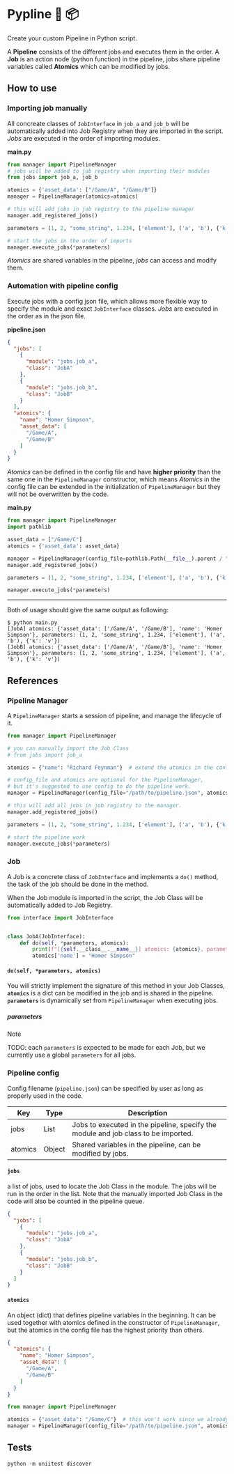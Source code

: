 # Pypline 🐍 📦

Create your custom Pipeline in Python script.

A **Pipeline** consists of the different jobs and executes them in the order. A **Job** is an action node (python
function) in the pipeline, jobs share pipeline variables called **Atomics** which can be modified by jobs.

## How to use

### Importing job manually

All concreate classes of `JobInterface` in `job_a` and `job_b` will be automatically added into Job Registry
when they are imported in the script. _Jobs_ are executed in the order of importing modules.

**main.py**

```python
from manager import PipelineManager
# jobs will be added to job registry when importing their modules
from jobs import job_a, job_b

atomics = {'asset_data': ["/Game/A", "/Game/B"]}
manager = PipelineManager(atomics=atomics)

# this will add jobs in job registry to the pipeline manager
manager.add_registered_jobs()

parameters = (1, 2, "some_string", 1.234, ['element'], ('a', 'b'), {'k': 'v'})

# start the jobs in the order of imports
manager.execute_jobs(*parameters)
```

_Atomics_ are shared variables in the pipeline, _jobs_ can access and modify them.

### Automation with pipeline config

Execute jobs with a config json file, which allows more flexible way to specify the module and exact `JobInterface`
classes. _Jobs_ are executed in the order as in the json file.

**pipeline.json**

```json
{
  "jobs": [
    {
      "module": "jobs.job_a",
      "class": "JobA"
    },
    {
      "module": "jobs.job_b",
      "class": "JobB"
    }
  ],
  "atomics": {
    "name": "Homer Simpson",
    "asset_data": [
      "/Game/A",
      "/Game/B"
    ]
  }
}
```

_Atomics_ can be defined in the config file and have **higher priority** than the same one in the `PipelineManager`
constructor, which means _Atomics_ in the config file can be extended in the initialization of `PipelineManager` but
they will not be overwritten by the code.

**main.py**

```python
from manager import PipelineManager
import pathlib

asset_data = ["/Game/C"]
atomics = {'asset_data': asset_data}

manager = PipelineManager(config_file=pathlib.Path(__file__).parent / "pipeline.json", atomics=atomics)
manager.add_registered_jobs()

parameters = (1, 2, "some_string", 1.234, ['element'], ('a', 'b'), {'k': 'v'})

manager.execute_jobs(*parameters)
```

---

Both of usage should give the same output as following:

```shell
$ python main.py
[JobA] atomics: {'asset_data': ['/Game/A', '/Game/B'], 'name': 'Homer Simpson'}, parameters: (1, 2, 'some_string', 1.234, ['element'], ('a', 'b'), {'k': 'v'})
[JobB] atomics: {'asset_data': ['/Game/A', '/Game/B'], 'name': 'Homer Simpson'}, parameters: (1, 2, 'some_string', 1.234, ['element'], ('a', 'b'), {'k': 'v'})
```

## References

### Pipeline Manager

A `PipelineManager` starts a session of pipeline, and manage the lifecycle of it.

```python
from manager import PipelineManager

# you can manually import the Job Class
# from jobs import job_a

atomics = {"name": "Richard Feynman"}  # extend the atomics in the config file

# config_file and atomics are optional for the PipelineManager,
# but it's suggested to use config to do the pipeline work.
manager = PipelineManager(config_file="/path/to/pipeline.json", atomics=atomics)

# this will add all jobs in job registry to the manager.
manager.add_registered_jobs()

parameters = (1, 2, "some_string", 1.234, ['element'], ('a', 'b'), {'k': 'v'})

# start the pipeline work
manager.execute_jobs(*parameters)
```

### Job

A Job is a concrete class of `JobInterface` and implements a `do()` method, the task of the job should be done in the
method.

When the Job module is imported in the script, the Job Class will be automatically added to Job Registry.

```python
from interface import JobInterface


class JobA(JobInterface):
    def do(self, *parameters, atomics):
        print(f"[{self.__class__.__name__}] atomics: {atomics}, parameters: {parameters}")
        atomics['name'] = "Homer Simpson"
```

#### `do(self, *parameters, atomics)`

You will strictly implement the signature of this method in your Job Classes, **`atomics`** is a dict can be modified in
the job and is shared in the pipeline. **`parameters`** is dynamically set from `PipelineManager` when executing jobs.

##### parameters

> [!NOTE]  
> TODO: each `parameters` is expected to be made for each Job, but we currently use a global `parameters` for all jobs.

### Pipeline config

Config filename (`pipeline.json`) can be specified by user as long as properly used in the code.

| Key     | Type   | Description                                                                        |
|---------|--------|------------------------------------------------------------------------------------|
| jobs    | List   | Jobs to executed in the pipeline, specify the module and job class to be imported. |
| atomics | Object | Shared variables in the pipeline, can be modified by jobs.                         |

#### `jobs`

a list of jobs, used to locate the Job Class in the module. The jobs will be run in the order in the list. Note that the
manually imported Job Class in the code will also be counted in the pipeline queue.

```json
{
  "jobs": [
    {
      "module": "jobs.job_a",
      "class": "JobA"
    },
    {
      "module": "jobs.job_b",
      "class": "JobB"
    }
  ]
}
```

#### `atomics`

An object (dict) that defines pipeline variables in the beginning. It can be used together with atomics defined in the
constructor of `PipelineManager`, but the atomics in the config file has the highest priority than others.

```json
{
  "atomics": {
    "name": "Homer Simpson",
    "asset_data": [
      "/Game/A",
      "/Game/B"
    ]
  }
}
```

```python
from manager import PipelineManager

atomics = {"asset_data": "/Game/C"}  # this won't work since we already have "asset_data" in the config file
manager = PipelineManager(config_file="/path/to/pipeline.json", atomics=atomics)
```

## Tests

```shell
python -m uniitest discover
```

